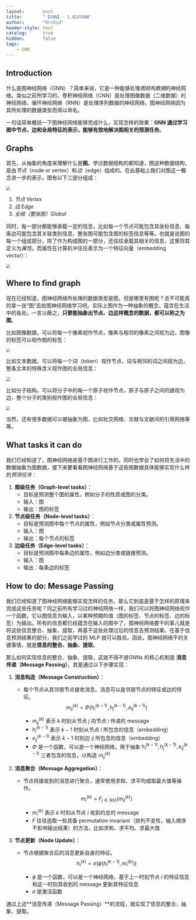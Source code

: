 ```yaml
---
layout:       post
title:        "【GNN】- 1.初识GNN"
author:       "Orchid"
header-style: text
catalog:      true
hidden:       false
tags:
    - GNN
---
```




## Introduction

什么是图神经网络（GNN）？简单来说，它是一种能够处理*图结构数据*的神经网络。类似之前所学习的，卷积神经网络（CNN）是处理图像数据（二维数据）的神经网络、循环神经网络（RNN）是处理序列数据的神经网络，图神经网络因为其所处理的数据类型而得以命名。

一句话简单概括一下图神经网络能够完成什么，实现怎样的效果：**GNN 通过学习图中节点、边和全局特征的表示，能够有效地解决图相关的预测任务**。

## Graphs

首先，从抽象的角度来理解什么是**图**。学过数据结构的都知道，图这种数据结构，是由*节点*（node or vertex）和*边*（edge）组成的。在此基础上我们对图这一概念进一步的表示，图有以下三部分组成：

<img src="{ site.baseurl }}/img/GNN/Graph.png" style="zoom:67%;" />

1. *节点 Vertex*
2. *边 Edge*
3. *全局（整张图）Global*

同时，每一部分都能够承载一定的信息，比如每一个节点可能包含其坐标信息、每条边可能包含其关联类别信息、整张图可能包含图的标签信息等等。也就是说图的每一个组成部分，除了作为构成图的一部分，还往往承载其相关的信息，这里将其定义为*属性*。而属性在计算机中往往表示为一个特征向量（embedding vector）：

<img src="{ site.baseurl }}/img/GNN/attribute.png" style="zoom:67%;" />

## Where to find graph

现在已经知道，图神经网络所处理的数据类型是图，但是哪里有图呢？总不可能真的拿一张“图”去给图神经网络学习吧。实际上图作为一种抽象的概念，蕴含在生活中的各处。一言以蔽之，**只要能抽象出节点、边这样概念的数据，都可以称之为图**。

比如图像数据，可以将每一个像素视作节点，像素与相邻的像素之间视为边，图像的标签可以视作图的标签：

<img src="{ site.baseurl }}/img/GNN/image-graph.png" style="zoom:67%;" />

比如文本数据，可以将每一个词（token）视作节点，词与相邻的词之间视为边，整条文本的特殊含义视作图的全局信息：

<img src="{ site.baseurl }}/img/GNN/text-graph.png" style="zoom:75%;" />

比如分子结构，可以将分子中的每一个原子视作节点，原子与原子之间的键视为边，整个分子的类别视作图的全局信息：

<img src="{ site.baseurl }}/img/GNN/molecule-graph.png" style="zoom: 67%;" />

当然，还有很多数据可以被抽象为图，比如社交网络、文献与文献间的引用网络等等。

## What tasks it can do

我们已经知道了，图神经网络是基于图进行工作的，同时也学会了如何将生活中的数据抽象为图数据，接下来要看看图神经网络基于这些图数据具体能够实现什么样的*预测任务*：

1. **图级任务（Graph-level tasks）**：
   - 目标是预测整个图的属性，例如分子的性质或图的分类。
   - 输入：图
   - 输出：图的标签
2. **节点级任务（Node-level tasks）**：
   - 目标是预测图中每个节点的属性，例如节点分类或属性预测。
   - 输入：图
   - 输出：每个节点的标签
3. **边级任务（Edge-level tasks）**：
   - 目标是预测图中每条边的属性，例如边分类或链接预测。
   - 输入：图
   - 输出：每条边的标签

## How to do: **Message Passing**

我们已经知道了图神经网络能够实现怎样的任务，那么它到底是基于怎样的原理来完成这些任务呢？同之前所有学习过的神经网络一样，我们可以将图神经网络视作一个函数，它以图信息为输入，以某种预期的值（图的标签、节点的标签、边的标签）为输出。所有的信息都已经蕴含在输入的图中了，图神经网络要干的事儿就是将这些信息整合、抽象、提取，再基于这些处理过后的信息去预测结果。在基于信息预测结果的部分，我们之前学过的 MLP 就可以胜任。因此，图神经网络干的关键事情，就是**信息的整合、抽象、提取**。

那么如何实现信息的整合、抽象、提取，这就不得不提GNNs 的核心机制是 **消息传递（Message Passing）**，其是通过以下步骤实现：

1. **消息构造（Message Construction）**：

   - 每个节点从其邻居节点接收消息。消息可以是邻居节点的特征或边的特征。
     $$
     m_{ij}^{(k)} = \Phi(h_i^{(k-1)},h_j^{(k-1)},e_{ij}^{(k-1)})
     $$

     * $m_{ij}^{(k)}$ 表示 $k$ 时刻从节点 $j$ 向节点 $i$ 传递的 message
     * $h_i^{(k-1)}$ 表示 $k-1$ 时刻从节点 $i$ 所包含的信息（embedding）
     * $e_{ij}^{(k-1)}$ 表示 $k-1$ 时刻边 $ij$ 所包含的信息（embedding）
     * $\Phi$ 是一个函数，可以是一个神经网络，用于抽象 $h_i^{(k-1)},h_j^{(k-1)},e_{ij}^{(k-1)}$ 三者包含的信息，以构造 $m_{ij}^{(k)}$

2. **消息聚合（Message Aggregation）**：

   - 节点将接收到的消息进行聚合，通常使用求和、求平均或取最大值等操作。
     $$
     m_i^{(k)} = F_{j \in N(i)}(m_{ij}^{(k)})
     $$

     * $m_{i}^{(k)}$ 表示 $k$ 时刻从节点 $i$ 收到的总的 message 
     * $F$ 往往选取一些具备 permutation invariant（排列不变性，输入顺序不影响输出结果）的方法，比如求和、求平均、求最大值

3. **节点更新（Node Update）**：

   - 节点根据聚合后的消息更新自身的特征。
     $$
     h_i^{(k)} = σ(\phi(h_i^{(k-1)}, m_i^{(k)}))
     $$

     * $\phi$ 是一个函数，可以是一个神经网络，基于上一时刻节点 $i$ 的特征信息和这一时刻其收到的 message 更新其特征信息
     * $σ$ 是激活函数

通过上述**消息传递（Message Passing）**的流程，就实现了信息的整合、抽象、提取。